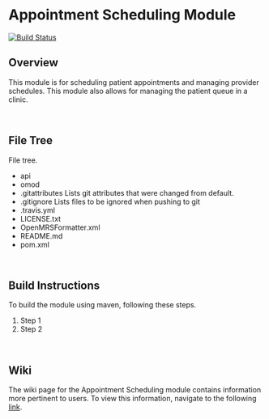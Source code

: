 Appointment Scheduling Module
==========================
[![Build Status](https://travis-ci.org/openmrs/openmrs-module-appointmentscheduling.svg?branch=master)](https://travis-ci.org/openmrs/openmrs-module-appointmentscheduling)

## Overview

This module is for scheduling patient appointments and managing provider schedules.
This module also allows for managing the patient queue in a clinic.

<br>

## File Tree

File tree.
* api	
* omod
* .gitattributes	Lists git attributes that were changed from default.
* .gitignore		Lists files to be ignored when pushing to git
* .travis.yml
* LICENSE.txt
* OpenMRSFormatter.xml
* README.md
* pom.xml	

<br>

## Build Instructions

To build the module using maven, following these steps.

1. Step 1
2. Step 2

<br>

## Wiki

The wiki page for the Appointment Scheduling module contains information more pertinent to users. To view this information, navigate to the following [link](https://wiki.openmrs.org/display/docs/Appointment+Scheduling+Module).
